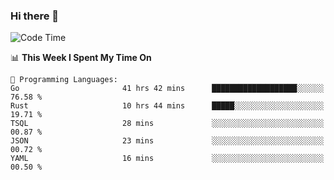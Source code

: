 ### Hi there 👋

<!--
**CrazyCollin/crazycollin** is a ✨ _special_ ✨ repository because its `README.md` (this file) appears on your GitHub profile.

Here are some ideas to get you started:

- 🔭 I’m currently working on ...
- 🌱 I’m currently learning ...
- 👯 I’m looking to collaborate on ...
- 🤔 I’m looking for help with ...
- 💬 Ask me about ...
- 📫 How to reach me: ...
- 😄 Pronouns: ...
- ⚡ Fun fact: ...
-->

<!--START_SECTION:waka-->
![Code Time](http://img.shields.io/badge/Code%20Time-1%2C027%20hrs%2030%20mins-blue)

📊 **This Week I Spent My Time On** 

```text
💬 Programming Languages: 
Go                       41 hrs 42 mins      ███████████████████░░░░░░   76.58 % 
Rust                     10 hrs 44 mins      █████░░░░░░░░░░░░░░░░░░░░   19.71 % 
TSQL                     28 mins             ░░░░░░░░░░░░░░░░░░░░░░░░░   00.87 % 
JSON                     23 mins             ░░░░░░░░░░░░░░░░░░░░░░░░░   00.72 % 
YAML                     16 mins             ░░░░░░░░░░░░░░░░░░░░░░░░░   00.50 % 
```


<!--END_SECTION:waka-->
